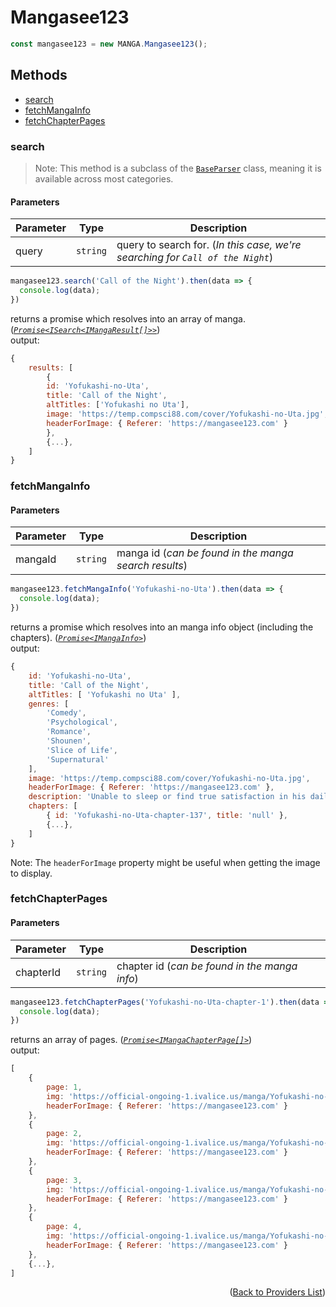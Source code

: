 <h1> Mangasee123 </h1>

```ts
const mangasee123 = new MANGA.Mangasee123();
```

<h2>Methods</h2>

- [search](#search)
- [fetchMangaInfo](#fetchmangainfo)
- [fetchChapterPages](#fetchchapterpages)

### search
> Note: This method is a subclass of the [`BaseParser`](https://github.com/galaxywolfv/devanime-library/blob/master/src/models/base-parser.ts) class, meaning it is available across most categories.
>
<h4>Parameters</h4>

| Parameter | Type     | Description                                                                  |
| --------- | -------- | ---------------------------------------------------------------------------- |
| query     | `string` | query to search for. (*In this case, we're searching for `Call of the Night`*) |

```ts
mangasee123.search('Call of the Night').then(data => {
  console.log(data);
})
```
returns a promise which resolves into an array of manga. (*[`Promise<ISearch<IMangaResult[]>>`](https://github.com/galaxywolfv/devanime-library/blob/master/src/models/types.ts#L97-L106)*)\
output:
```js
{
    results: [
        {
        id: 'Yofukashi-no-Uta',
        title: 'Call of the Night',
        altTitles: ['Yofukashi no Uta'],
        image: 'https://temp.compsci88.com/cover/Yofukashi-no-Uta.jpg',
        headerForImage: { Referer: 'https://mangasee123.com' }
        },
        {...},
    ]
}
```

### fetchMangaInfo

<h4>Parameters</h4>

| Parameter | Type     | Description                                                    |
| --------- | -------- | -------------------------------------------------------------- |
| mangaId   | `string` | manga id (*can be found in the manga search results*) |

```ts
mangasee123.fetchMangaInfo('Yofukashi-no-Uta').then(data => {
  console.log(data);
})
```
returns a promise which resolves into an manga info object (including the chapters). (*[`Promise<IMangaInfo>`](https://github.com/galaxywolfv/devanime-library/blob/master/src/models/types.ts#L115-L120)*)\
output:
```js
{
    id: 'Yofukashi-no-Uta',
    title: 'Call of the Night',
    altTitles: [ 'Yofukashi no Uta' ],
    genres: [
        'Comedy',
        'Psychological',
        'Romance',
        'Shounen',
        'Slice of Life',
        'Supernatural'
    ],
    image: 'https://temp.compsci88.com/cover/Yofukashi-no-Uta.jpg',
    headerForImage: { Referer: 'https://mangasee123.com' },
    description: 'Unable to sleep or find true satisfaction in his daily life, Yamori Kou begins wandering the night streets. He encounters a strange girl named Nanakusa Nazuna who offers to help soothe his insomnia by sleeping beside him, but it is not merely a one-way exchange...',
    chapters: [
        { id: 'Yofukashi-no-Uta-chapter-137', title: 'null' },
        {...},
    ]
}
```
Note: The `headerForImage` property might be useful when getting the image to display.

### fetchChapterPages

<h4>Parameters</h4>

| Parameter | Type     | Description                                              |
| --------- | -------- | -------------------------------------------------------- |
| chapterId | `string` | chapter id (*can be found in the manga info*) |

```ts
mangasee123.fetchChapterPages('Yofukashi-no-Uta-chapter-1').then(data => {
  console.log(data);
})
```
returns an array of pages. (*[`Promise<IMangaChapterPage[]>`](https://github.com/galaxywolfv/devanime-library/blob/master/src/models/types.ts#L122-L126)*)\
output:
```js
[
    {
        page: 1,
        img: 'https://official-ongoing-1.ivalice.us/manga/Yofukashi-no-Uta/0001-001.png',
        headerForImage: { Referer: 'https://mangasee123.com' }
    },
    {
        page: 2,
        img: 'https://official-ongoing-1.ivalice.us/manga/Yofukashi-no-Uta/0001-002.png',
        headerForImage: { Referer: 'https://mangasee123.com' }
    },
    {
        page: 3,
        img: 'https://official-ongoing-1.ivalice.us/manga/Yofukashi-no-Uta/0001-003.png',
        headerForImage: { Referer: 'https://mangasee123.com' }
    },
    {
        page: 4,
        img: 'https://official-ongoing-1.ivalice.us/manga/Yofukashi-no-Uta/0001-004.png',
        headerForImage: { Referer: 'https://mangasee123.com' }
    },
    {...},
]
```

<p align="end">(<a href="https://github.com/galaxywolfv/devanime-library/blob/master/docs/guides/manga.md#">Back to Providers List</a>)</p>
